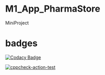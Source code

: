 # M1_App_PharmaStore
MiniProject
# badges
[![Codacy Badge](https://app.codacy.com/project/badge/Grade/3b28b9d08eb34ddb88093f6f5747f1fd)](https://www.codacy.com/gh/VishakhaAM/M1_App_PharmaStore/dashboard?utm_source=github.com&amp;utm_medium=referral&amp;utm_content=VishakhaAM/M1_App_PharmaStore&amp;utm_campaign=Badge_Grade)

[![cppcheck-action-test](https://github.com/VishakhaAM/M1_App_PharmaStore/actions/workflows/cppcheck.yml/badge.svg)](https://github.com/VishakhaAM/M1_App_PharmaStore/actions/workflows/cppcheck.yml)
